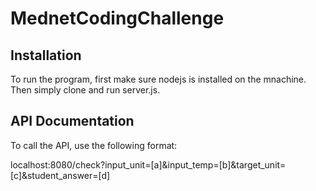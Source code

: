 # MednetCodingChallenge
## Installation
To run the program, first make sure nodejs is installed on the mnachine. Then simply clone and run server.js.

## API Documentation
To call the API, use the following format:

localhost:8080/check?input_unit=[a]&input_temp=[b]&target_unit=[c]&student_answer=[d]
